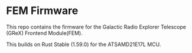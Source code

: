 # FEM Firmware

This repo contains the firmware for the Galactic Radio Explorer Telescope (GReX) Frontend Module(FEM).

This builds on Rust Stable (1.59.0) for the ATSAMD21E17L MCU.